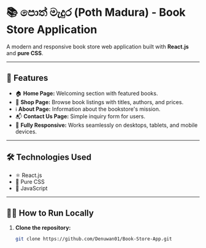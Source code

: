 # 📚 **පොත් මැදුර (Poth Madura) - Book Store Application**  

A modern and responsive book store web application built with **React.js** and **pure CSS**.  

---

## 🚀 **Features**  
- 🏠 **Home Page:** Welcoming section with featured books.  
- 📖 **Shop Page:** Browse book listings with titles, authors, and prices.  
- ℹ️ **About Page:** Information about the bookstore's mission.  
- 📬 **Contact Us Page:** Simple inquiry form for users.  
- 📱 **Fully Responsive:** Works seamlessly on desktops, tablets, and mobile devices.  

---

## 🛠 **Technologies Used**  
- ⚛️ React.js  
- 🎨 Pure CSS  
- 📜 JavaScript  

---

## 🧑‍💻 **How to Run Locally**  

1. **Clone the repository:**  
   ```bash
   git clone https://github.com/Denuwan01/Book-Store-App.git
